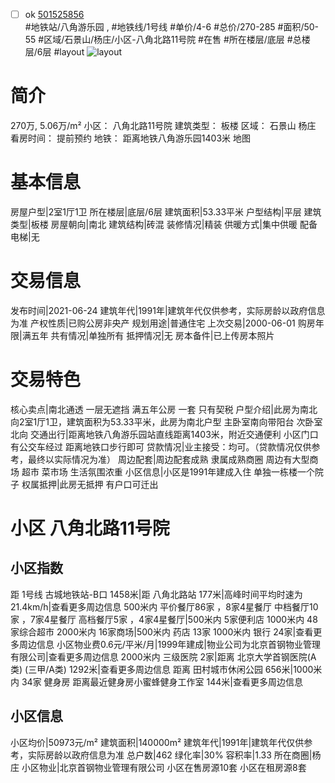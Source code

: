 - [ ] ok [501525856](https://bj.5i5j.com/ershoufang/501525856.html)  
 #地铁站/八角游乐园 ,  #地铁线/1号线
#单价/4-6 #总价/270-285 #面积/50-55   #区域/石景山/杨庄/小区-八角北路11号院 #在售 #所在楼层/底层 #总楼层/6层 #layout 
![layout](http://image2a.5i5j.com/bdir/layout/57816.jpg_P5.jpg) 
# 简介 
 270万,  5.06万/m² 
小区： 八角北路11号院
建筑类型： 板楼
区域： 石景山 杨庄
看房时间： 提前预约
地铁： 距离地铁八角游乐园1403米 地图
# 基本信息 
 房屋户型|2室1厅1卫
所在楼层|底层/6层
建筑面积|53.33平米
户型结构|平层
建筑类型|板楼
房屋朝向|南北
建筑结构|砖混
装修情况|精装
供暖方式|集中供暖
配备电梯|无
# 交易信息 
 发布时间|2021-06-24
建筑年代|1991年|建筑年代仅供参考，实际房龄以政府信息为准
产权性质|已购公房非央产
规划用途|普通住宅
上次交易|2000-06-01
购房年限|满五年
共有情况|单独所有
抵押情况|无
房本备件|已上传房本照片
# 交易特色 
 核心卖点|南北通透 一层无遮挡 满五年公房 一套 只有契税
户型介绍|此房为南北向2室1厅1卫，建筑面积为53.33平米，此房为南北户型 主卧室南向带阳台 次卧室北向
交通出行|距离地铁八角游乐园站直线距离1403米，附近交通便利 小区门口有公交车经过 距离地铁口步行即可
贷款情况|业主接受：均可。（贷款情况仅供参考，最终以实际情况为准）
周边配套|周边配套成熟 隶属成熟商圈 周边有大型商场 超市 菜市场 生活氛围浓重
小区信息|小区是1991年建成入住 单独一栋楼一个院子
权属抵押|此房无抵押 有户口可迁出
# 小区 八角北路11号院
## 小区指数 
 距 1号线 古城地铁站-B口 1458米|距 八角北路站 177米|高峰时间平均时速为21.4km/h|查看更多周边信息
500米内 平价餐厅86家 ，8家4星餐厅
中档餐厅10家 ，7家4星餐厅
高档餐厅5家 ，4家4星餐厅|500米内 5家便利店
1000米内 48家综合超市
2000米内 16家商场|500米内 药店 13家
1000米内 银行 24家|查看更多周边信息
小区物业费0.6元/平米/月|1999年建成|物业公司为北京首钢物业管理有限公司|查看更多周边信息
2000米内 三级医院 2家|距离 北京大学首钢医院(A类) (三甲/A类) 1292米|查看更多周边信息
距离 田村城市休闲公园 656米|1000米内 34家 健身房
距离最近健身房小蜜蜂健身工作室 144米|查看更多周边信息
## 小区信息 
 小区均价|50973元/m²
建筑面积|140000m²
建筑年代|1991年|建筑年代仅供参考，实际房龄以政府信息为准
总户数|462
绿化率|30%
容积率|1.33
所在商圈|杨庄
小区物业|北京首钢物业管理有限公司
小区在售房源10套
小区在租房源8套
